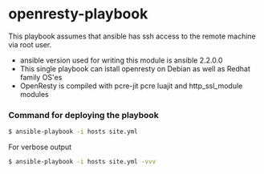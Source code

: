 # openresty-playbook

This playbook assumes that ansible has ssh access to the remote machine via root user.

  - ansible version used for writing this module is ansible 2.2.0.0
  - This single playbook can istall openresty on Debian as well as Redhat family OS'es
  - OpenResty is compiled with pcre-jit pcre luajit and http_ssl_module modules
### Command for deploying the playbook 
```sh
$ ansible-playbook -i hosts site.yml
```

For verbose output

```sh
$ ansible-playbook -i hosts site.yml -vvv
```
